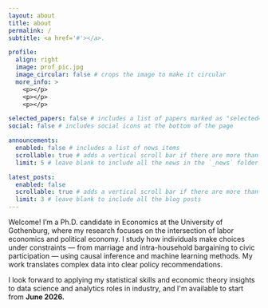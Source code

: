 ```yaml
---
layout: about
title: about
permalink: /
subtitle: <a href='#'></a>.

profile:
  align: right
  image: prof_pic.jpg
  image_circular: false # crops the image to make it circular
  more_info: >
    <p></p>
    <p></p>
    <p></p>

selected_papers: false # includes a list of papers marked as "selected={true}"
social: false # includes social icons at the bottom of the page

announcements:
  enabled: false # includes a list of news items
  scrollable: true # adds a vertical scroll bar if there are more than 3 news items
  limit: 5 # leave blank to include all the news in the `_news` folder

latest_posts:
  enabled: false
  scrollable: true # adds a vertical scroll bar if there are more than 3 new posts items
  limit: 3 # leave blank to include all the blog posts
---
```


Welcome! I’m a Ph.D. candidate in Economics at the University of Gothenburg, where my research focuses on the intersection of labor economics and political economy. I study how individuals make choices under constraints — from marriage and intra-household bargaining to civic participation — using causal inference and machine learning methods. My work translates complex data into clear policy recommendations. 

I look forward to applying my statistical skills and economic theory insights to data science and analytics roles in industry, and I'm available to start from **June 2026.**
